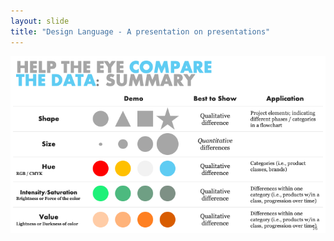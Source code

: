 ```yaml
---
layout: slide
title: "Design Language - A presentation on presentations"
---
```


![slide16](/assets/_images/Slide16.png)

